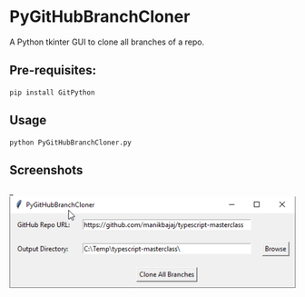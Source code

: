 # PyGitHubBranchCloner
A Python tkinter GUI to clone all branches of a repo.

## Pre-requisites:
```
pip install GitPython
```

## Usage
```
python PyGitHubBranchCloner.py
```

## Screenshots

_
<img src="PyGitHubBranchCloner.png">
